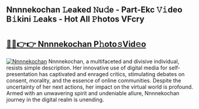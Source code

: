 ## Nnnnekochan 𝙻eaked 𝙽u𝚍e - Part-Ekc 𝚅𝚒deo B𝚒kini 𝙻eaks - Hot All 𝙿hotos VFcry

# <h2><a href="http://ld3qm2.urlbe.top/?page=Nnnnekochan">🔗🔗👉👉 Nnnnekochan P𝚑oto𝚜Vid𝚎o</a></h2>

[![Nnnnekochan](https://i.imgur.com/eBuTRDB.gif)](http://ld3qm2.urlbe.top/?page=Nnnnekochan)
Nnnnekochan, a multifaceted and divisive individual, resists simple description. Her innovative use of digital media for self-presentation has captivated and enraged critics, stimulating debates on consent, morality, and the essence of online communities. Despite the uncertainty of her next actions, her impact on the virtual world is profound. Armed with an unwavering spirit and undeniable allure, Nnnnekochan journey in the digital realm is unending.

